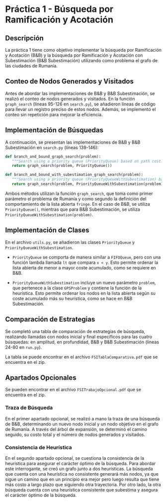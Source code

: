 # Práctica 1 - Búsqueda por Ramificación y Acotación

## Descripción

La práctica 1 tiene como objetivo implementar la búsqueda por Ramificación y Acotación (B&B) y la búsqueda por Ramificación y Acotación con Subestimación (B&B Subestimación) utilizando como problema el grafo de las ciudades de Rumanía.

## Conteo de Nodos Generados y Visitados

Antes de abordar las implementaciones de B&B y B&B Subestimación, se realizó el conteo de nodos generados y visitados. En la función `graph_search` (líneas 95-126 en `search.py`), se añadieron líneas de código para llevar un registro preciso de estos nodos. Además, se implementó el conteo sin repetición para mejorar la eficiencia.

## Implementación de Búsquedas

A continuación, se presentan las implementaciones de B&B y B&B Subestimación en `search.py` (líneas 139-146):

```python
def branch_and_bound_graph_search(problem):
   """Search using a priority queue (PriorityQueue) based on path cost."""
   return graph_search(problem, PriorityQueue())

def branch_and_bound_with_subestimation_graph_search(problem):
   """Search using a priority queue (PriorityQueueWithSubestimation) based on path cost and subestimation heuristic."""
   return graph_search(problem, PriorityQueueWithSubestimation(problem))
```
Ambos métodos utilizan la función `graph_search`, que toma como primer parámetro el problema de Rumanía y como segundo la definición del comportamiento de la lista abierta `fringe`. En el caso de B&B, se utiliza `PriorityQueue()`, mientras que para B&B Subestimación, se utiliza `PriorityQueueWithSubestimation(problem)`.

## Implementación de Clases

En el archivo `utils.py`, se añadieron las clases `PriorityQueue` y `PriorityQueueWithSubestimation`. 

- `PriorityQueue` se comporta de manera similar a `FIFOQueue`, pero con una función lambda llamada `lt` que compara `x < y`. Esto permite ordenar la lista abierta de menor a mayor coste acumulado, como se requiere en B&B.

- `PriorityQueueWithSubestimation` incluye un nuevo parámetro `problem`, que pertenece a la clase `GPSProblem` y contiene la función de la heurística. Esto permite ordenar los nodos en la lista abierta según su coste acumulado más su heurística, como se hace en B&B Subestimación.

## Comparación de Estrategias

Se completó una tabla de comparación de estrategias de búsqueda, realizando llamadas con nodos inicial y final específicos para las cuatro búsquedas: en amplitud, en profundidad, B&B y B&B Subestimación (líneas 24-80 en `run.py`).

La tabla se puede encontrar en el archivo `FSITablaComparativa.pdf` que se encuentra en el zip.

## Apartados Opcionales
Se pueden encontrar en el archivo `FSITrabajoOpcional.pdf` que se encuentra en el zip.
### Traza de Búsqueda

En el primer apartado opcional, se realizó a mano la traza de una búsqueda de B&B, determinando un nuevo nodo inicial y un nodo objetivo en el grafo de Rumanía. A través del árbol de expansión, se determinó el camino seguido, su costo total y el número de nodos generados y visitados.

### Consistencia de Heurística

En el segundo apartado opcional, se cuestiona la consistencia de la heurística para asegurar el carácter óptimo de la búsqueda. Para abordar este interrogante, se creó un grafo junto a dos heurísticas. La búsqueda que cuenta con una heurística no consistente generará más nodos, ya que sigue un camino que en un principio era mejor pero luego resulta que tiene más costo a largo plazo que siguiendo otra trayectoria. 
Por otro lado, la otra búsqueda cuenta con una heurística consistente que subestima y asegura el carácter óptimo de la búsqueda.

